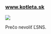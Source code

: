 ### www.kotleta.sk 

[![](https://travis-ci.org/danielhusar/kotleta.sk.svg?branch=gh-pages&bump)](https://travis-ci.org/danielhusar/kotleta.sk)

Prečo nevoliť ĽSNS.
